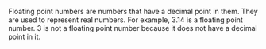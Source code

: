 Floating point numbers are numbers that have a decimal point in them. They are used to represent real numbers. For example, 3.14 is a floating point number. 3 is not a floating point number because it does not have a decimal point in it.
